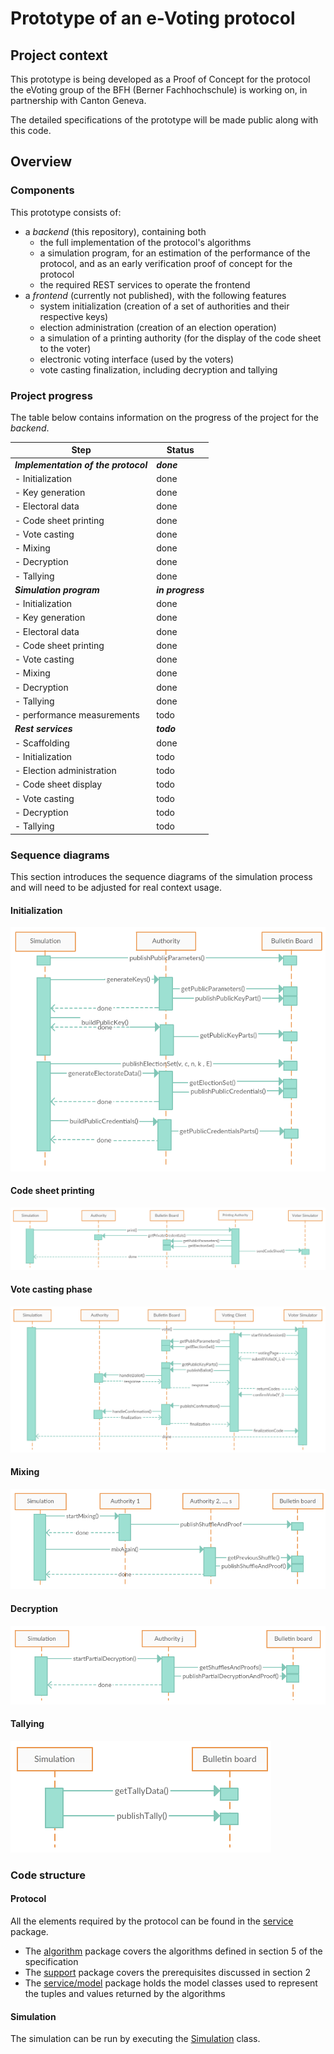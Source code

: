 # Prototype of an e-Voting protocol

## Project context

This prototype is being developed as a Proof of Concept for the protocol the eVoting group
of the BFH (Berner Fachhochschule) is working on, in partnership with Canton Geneva.

The detailed specifications of the prototype will be made public along with this code.

## Overview

### Components

This prototype consists of:

- a _backend_ (this repository), containing both
    - the full implementation of the protocol's algorithms
    - a simulation program, for an estimation of the performance of the protocol, and as an early
    verification proof of concept for the protocol
    - the required REST services to operate the frontend
- a _frontend_ (currently not published), with the following features
    - system initialization (creation of a set of authorities and their respective keys)
    - election administration (creation of an election operation)
    - a simulation of a printing authority (for the display of the code sheet to the voter)
    - electronic voting interface (used by the voters)
    - vote casting finalization, including decryption and tallying

### Project progress

The table below contains information on the progress of the project for the _backend_.

| Step                                    | Status               |
| --------------------------------------- | -------------------- |
| **_Implementation of the protocol_**    | **_done_**        |
| - Initialization                        | done                 |
| - Key generation                        | done                 |
| - Electoral data                        | done                 |
| - Code sheet printing                   | done                 |
| - Vote casting                          | done                 |
| - Mixing                                | done                 |
| - Decryption                            | done                 |
| - Tallying                              | done                 |
| **_Simulation program_**                | **_in progress_**    |
| - Initialization                        | done                 |
| - Key generation                        | done                 |
| - Electoral data                        | done                 |
| - Code sheet printing                   | done                 |
| - Vote casting                          | done                 |
| - Mixing                                | done                 |
| - Decryption                            | done                 |
| - Tallying                              | done                 |
| - performance measurements              | todo                 |
| **_Rest services_**                     | **_todo_**           |
| - Scaffolding                           | done                 |
| - Initialization                        | todo                 |
| - Election administration               | todo                 |
| - Code sheet display                    | todo                 |
| - Vote casting                          | todo                 |
| - Decryption                            | todo                 |
| - Tallying                              | todo                 |

### Sequence diagrams

This section introduces the sequence diagrams of the simulation process and will need to be adjusted for
real context usage.

#### Initialization

![Initialization sequence diagram](src/main/java/ch/ge/ve/protopoc/service/simulation/Initialization%20-%20sequence%20diagram.png)

#### Code sheet printing

![Code sheet printing sequence diagram](src/main/java/ch/ge/ve/protopoc/service/simulation/Print%20Code%20Sheets%20-%20sequence%20diagram.png)

#### Vote casting phase

![Vote casting sequence diagram](src/main/java/ch/ge/ve/protopoc/service/simulation/Voting%20Phase%20-%20sequence%20diagram.png)

#### Mixing

![Mixing sequence diagram](src/main/java/ch/ge/ve/protopoc/service/simulation/Mixing%20-%20sequence%20diagram.png)

#### Decryption

![Decryption sequence diagram](src/main/java/ch/ge/ve/protopoc/service/simulation/Decryption%20-%20sequence%20diagram.png)

#### Tallying

![Tallying sequence diagram](src/main/java/ch/ge/ve/protopoc/service/simulation/Tallying%20-%20sequence%20diagram.png)

### Code structure

#### Protocol

All the elements required by the protocol can be found in the [service](src/main/java/ch/ge/ve/protopoc/service) 
package.
- The [algorithm](src/main/java/ch/ge/ve/protopoc/service/algorithm) package covers the algorithms defined in section 5 
of the specification
- The [support](src/main/java/ch/ge/ve/protopoc/service/support) package covers the prerequisites discussed in section 2
- The [service/model](src/main/java/ch/ge/ve/protopoc/service/model) package holds the model classes used to represent 
the tuples and values returned by the algorithms

#### Simulation

The simulation can be run by executing the 
[Simulation](src/main/java/ch/ge/ve/protopoc/service/simulation/Simulation.java) class.